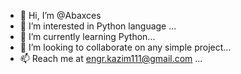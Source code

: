 - 👋 Hi, I’m @Abaxces
- 👀 I’m interested in Python language ...
- 🌱 I’m currently learning Python...
- 💞️ I’m looking to collaborate on any simple project...
- 📫 Reach me at engr.kazim111@gmail.com ...

<!---
Abaxces/Abaxces is a ✨ special ✨ repository because its `README.md` (this file) appears on your GitHub profile.
You can click the Preview link to take a look at your changes.
--->
